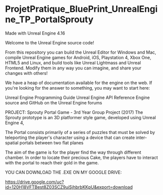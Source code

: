 # ProjetPratique_BluePrint_UnrealEngine_TP_PortalSprouty

Made with Unreal Engine 4.16

Welcome to the Unreal Engine source code!

From this repository you can build the Unreal Editor for Windows and Mac, compile Unreal Engine games for Android, iOS, Playstation 4, Xbox One, HTML5 and Linux, and build tools like Unreal Lightmass and Unreal Frontend. Modify them in any way you can imagine, and share your changes with others!

We have a heap of documentation available for the engine on the web. If you're looking for the answer to something, you may want to start here:

Unreal Engine Programming Guide
Unreal Engine API Reference
Engine source and GitHub on the Unreal Engine forums

PROJECT:
Sprouty Portal Game - 3rd Year Group Project (2017)
The Sprouty prototype is an 3D platformer style game, developed using Unreal Engine 4,

The Portal consists primarily of a series of puzzles that must be solved by teleporting the player's character using a device that can create inter-spatial portals between two flat planes

The aim of the game is for the player find the way through different chamber. In order to locate their precious Cake, 
the players have to interact with the portal to reach their gold in the game.



YOU CAN DOWNLOAD THE .EXE ON MY GOOGLE DRIVE:

https://drive.google.com/uc?id=120H18VFTBest8Z03SCZ9uiSjhbrbKKpU&export=download
